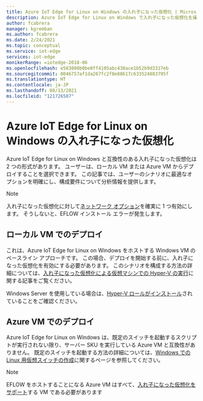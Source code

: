 ```yaml
---
title: Azure IoT Edge for Linux on Windows の入れ子になった仮想化 | Microsoft Docs
description: Azure IoT Edge for Linux on Windows で入れ子になった仮想化を操作する方法について説明します。
author: fcabrera
manager: kgremban
ms.author: fcabrera
ms.date: 2/24/2021
ms.topic: conceptual
ms.service: iot-edge
services: iot-edge
monikerRange: =iotedge-2018-06
ms.openlocfilehash: e583808b0be0ff4105abc438ace1b52b9d3317eb
ms.sourcegitcommit: 0046757af1da267fc2f0e88617c633524883795f
ms.translationtype: HT
ms.contentlocale: ja-JP
ms.lasthandoff: 08/13/2021
ms.locfileid: "121726507"
---
```

# <a name="nested-virtualization-for-azure-iot-edge-for-linux-on-windows"></a>Azure IoT Edge for Linux on Windows の入れ子になった仮想化
Azure IoT Edge for Linux on Windows と互換性のある入れ子になった仮想化は 2 つの形式があります。 ユーザーは、ローカル VM または Azure VM からデプロイすることを選択できます。 この記事では、ユーザーのシナリオに最適なオプションを明確にし、構成要件について分析情報を提供します。

> [!NOTE]
>
> 入れ子になった仮想化に対して[ネットワーク オプション](/virtualization/hyper-v-on-windows/user-guide/nested-virtualization#networking-options)を確実に 1 つ有効にします。 そうしないと、EFLOW インストール エラーが発生します。 

## <a name="deployment-on-local-vm"></a>ローカル VM でのデプロイ

これは、Azure IoT Edge for Linux on Windows をホストする Windows VM のベースライン アプローチです。 この場合、デプロイを開始する前に、入れ子になった仮想化を有効にする必要があります。 このシナリオを構成する方法の詳細については、[入れ子になった仮想化による仮想マシンでの Hyper-V の実行](/virtualization/hyper-v-on-windows/user-guide/nested-virtualization)に関する記事をご覧ください。

Windows Server を使用している場合は、[Hyper-V ロールがインストール](/windows-server/virtualization/hyper-v/get-started/install-the-hyper-v-role-on-windows-server)されていることをご確認ください。

## <a name="deployment-on-azure-vms"></a>Azure VM でのデプロイ

Azure IoT Edge for Linux on Windows は、既定のスイッチを起動するスクリプトが実行されない限り、サーバー SKU を実行している Azure VM と互換性がありません。 既定のスイッチを起動する方法の詳細については、[Windows での Linux 用仮想スイッチの作成](how-to-create-virtual-switch.md)に関するページを参照してください。

> [!NOTE]
>
> EFLOW をホストすることになる Azure VM はすべて、[入れ子になった仮想化をサポート](../virtual-machines/acu.md)する VM である必要があります
